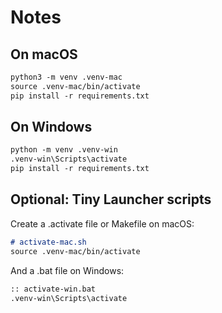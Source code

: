 # Notes

## On macOS

```md
python3 -m venv .venv-mac
source .venv-mac/bin/activate
pip install -r requirements.txt
```

## On Windows

```md
python -m venv .venv-win
.venv-win\Scripts\activate
pip install -r requirements.txt
```

## Optional: Tiny Launcher scripts

Create a .activate file or Makefile on macOS:

```md
# activate-mac.sh
source .venv-mac/bin/activate
```

And a .bat file on Windows:

```md
:: activate-win.bat
.venv-win\Scripts\activate
```
